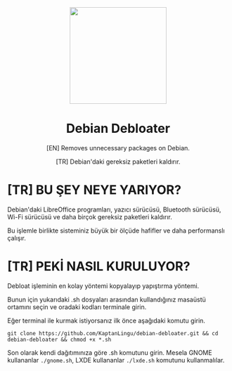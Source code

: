 <div align="center">
  <img src="https://upload.wikimedia.org/wikipedia/commons/6/66/Openlogo-debianV2.svg" width="220">
  <h1 align="center">Debian Debloater</h1>
  <p align="center">[EN] Removes unnecessary packages on Debian.</p>
  <p align="center">[TR] Debian'daki gereksiz paketleri kaldırır.</p>
</div>


# [TR] BU ŞEY NEYE YARIYOR?

Debian'daki LibreOffice programları, yazıcı sürücüsü, Bluetooth sürücüsü, Wi-Fi sürücüsü ve daha birçok gereksiz paketleri kaldırır.

Bu işlemle birlikte sisteminiz büyük bir ölçüde hafifler ve daha performanslı çalışır.

# [TR] PEKİ NASIL KURULUYOR?

Debloat işleminin en kolay yöntemi kopyalayıp yapıştırma yöntemi.

Bunun için yukarıdaki .sh dosyaları arasından kullandığınız masaüstü ortamını seçin ve oradaki kodları terminale girin.

Eğer terminal ile kurmak istiyorsanız ilk önce aşağıdaki komutu girin.

```
git clone https://github.com/KaptanLingu/debian-debloater.git && cd debian-debloater && chmod +x *.sh
```

Son olarak kendi dağıtımınıza göre .sh komutunu girin. Mesela GNOME kullananlar `./gnome.sh`, LXDE kullananlar `./lxde.sh` komutunu kullanmalılar.
